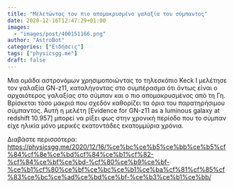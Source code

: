 ```yaml
---
title: "Μελετώντας τον πιο απομακρυσμένο γαλαξία του σύμπαντος"
date: 2020-12-16T12:47:29+01:00
images:
  - "images/post/400151166.png"
author: "AstroBot"
categories: ["Ειδήσεις"]
tags: ["physicsgg.me"]
draft: false
---
```


Μια ομάδα αστρονόμων χρησιμοποιώντας το τηλεσκόπιο Keck I μελέτησε τον γαλαξία GN-z11, καταλήγοντας στο συμπέρασμα ότι όντως είναι ο αρχαιότερος γαλαξίας στο σύμπαν και ο πιο απομακρυσμένος από τη Γη. Βρίσκεται τόσο μακριά που σχεδόν καθορίζει τα όρια του παρατηρήσιμου σύμπαντος. Αυτή η μελέτη [Evidence for GN-z11 as a luminous galaxy at redshift 10.957] μπορεί να ρίξει φως στην χρονική περίοδο που το σύμπαν είχε ηλικία μόνο μερικές εκατοντάδες εκατομμύρια χρόνια.

Διαβάστε περισσότερα: https://physicsgg.me/2020/12/16/%ce%bc%ce%b5%ce%bb%ce%b5%cf%84%cf%8e%ce%bd%cf%84%ce%b1%cf%82-%cf%84%ce%bf%ce%bd-%cf%80%ce%b9%ce%bf-%ce%b1%cf%80%ce%bf%ce%bc%ce%b1%ce%ba%cf%81%cf%85%cf%83%ce%bc%ce%ad%ce%bd%ce%bf-%ce%b3%ce%b1%ce%bb/
